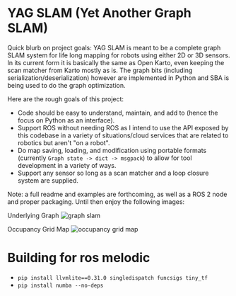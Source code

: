 # YAG SLAM (Yet Another Graph SLAM)

Quick blurb on project goals: YAG SLAM is meant to be a complete graph SLAM system for life long mapping for robots using either 2D or 3D sensors. In its current form it is basically the same as Open Karto, even keeping the scan matcher from Karto mostly as is. The graph bits (including serialization/deserialization) however are implemented in Python and SBA is being used to do the graph optimization.

Here are the rough goals of this project:

- Code should be easy to understand, maintain, and add to (hence the focus on Python as an interface). 
- Support ROS without needing ROS as I intend to use the API exposed by this codebase in a variety of situations/cloud services that are related to robotics but aren't "on a robot".
- Do map saving, loading, and modification using portable formats (currently `Graph state -> dict -> msgpack`) to allow for tool development in a variety of ways.
- Support any sensor so long as a scan matcher and a loop closure system are supplied.

Note: a full readme and examples are forthcoming, as well as a ROS 2 node and proper packaging. Until then enjoy
the following images:

Underlying Graph
![graph slam](https://user-images.githubusercontent.com/5191844/64484217-e443fe80-d1c3-11e9-8f27-9fa95e7b845b.png)

Occupancy Grid Map
![occupancy grid map](https://user-images.githubusercontent.com/5191844/64672265-cffc3d80-d41f-11e9-915b-f984df9bb1d9.png)

# Building for ros melodic
- `pip install llvmlite==0.31.0 singledispatch funcsigs tiny_tf`
- `pip install numba --no-deps`